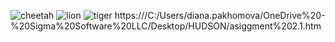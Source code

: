 ![cheetah](https://github.com/demyd2010/demyd2010.githup.io/assets/148500105/ea822ab7-714a-4370-ac45-c2bb4a032eb6)
![lion](https://github.com/demyd2010/demyd2010.githup.io/assets/148500105/00c078a2-2637-4666-bff1-b5ed813f8df9)
![tiger](https://github.com/demyd2010/demyd2010.githup.io/assets/148500105/abffa85e-40b5-471c-8b0c-0c0b5400be31)
https:///C:/Users/diana.pakhomova/OneDrive%20-%20Sigma%20Software%20LLC/Desktop/HUDSON/asiggment%202.1.htm
